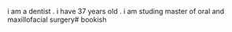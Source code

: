 i am a dentist . i have 37 years old . i am studing master of oral and maxillofacial surgery# bookish
